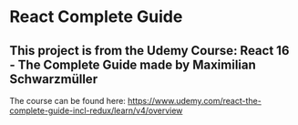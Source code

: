 # React Complete Guide 

## This project is from the Udemy Course: React 16 - The Complete Guide made by Maximilian Schwarzmüller
The course can be found here:
https://www.udemy.com/react-the-complete-guide-incl-redux/learn/v4/overview